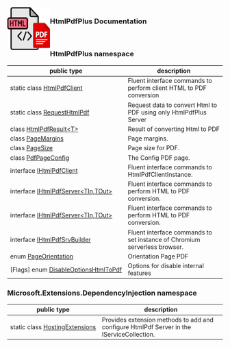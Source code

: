 <img align="left" width="100" height="100" src="../../docs/images/Icon.png"> 

### HtmlPdfPlus Documentation 

</br>

### HtmlPdfPlus namespace

| public type | description |
| --- | --- |
| static class [HtmlPdfClient](./assemblies/HtmlPdfPlus/HtmlPdfClient.md) | Fluent interface commands to perform client HTML to PDF conversion |
| static class [RequestHtmlPdf](./assemblies/HtmlPdfPlus/RequestHtmlPdf.md) | Request data to convert Html to PDF using only HtmlPdfPlus Server |
| class [HtmlPdfResult&lt;T&gt;](./assemblies/HtmlPdfPlus/HtmlPdfResult-1.md) | Result of converting Html to PDF |
| class [PageMargins](./assemblies/HtmlPdfPlus/PageMargins.md) | Page margins. |
| class [PageSize](./assemblies/HtmlPdfPlus/PageSize.md) | Page size for PDF. |
| class [PdfPageConfig](./assemblies/HtmlPdfPlus/PdfPageConfig.md) | The Config PDF page. |
| interface [IHtmlPdfClient](./assemblies/HtmlPdfPlus/IHtmlPdfClient.md) | Fluent interface commands to HtmlPdfClientInstance. |
| interface [IHtmlPdfServer&lt;TIn,TOut&gt;](./assemblies/HtmlPdfPlus/IHtmlPdfServer-2.md) | Fluent interface commands to perform HTML to PDF conversion. |
| interface [IHtmlPdfServer&lt;TIn,TOut&gt;](./assemblies/HtmlPdfPlus/IHtmlPdfServer-2.md) | Fluent interface commands to perform HTML to PDF conversion. |
| interface [IHtmlPdfSrvBuilder](./assemblies/HtmlPdfPlus/IHtmlPdfSrvBuilder.md) | Fluent interface commands to set instance of Chromium serverless browser. |
| enum [PageOrientation](./assemblies/HtmlPdfPlus/PageOrientation.md) | Orientation Page PDF |
| [Flags] enum [DisableOptionsHtmlToPdf](./assemblies/HtmlPdfPlus/DisableOptionsHtmlToPdf.md) | Options for disable internal features |

### Microsoft.Extensions.DependencyInjection namespace

| public type | description |
| --- | --- |
| static class [HostingExtensions](./assemblies/Microsoft.Extensions.DependencyInjection/HostingExtensions.md) | Provides extension methods to add and configure HtmlPdf Server in the IServiceCollection. |

